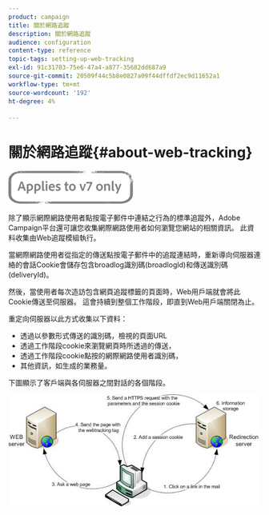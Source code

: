 ```yaml
---
product: campaign
title: 關於網路追蹤
description: 關於網路追蹤
audience: configuration
content-type: reference
topic-tags: setting-up-web-tracking
exl-id: 91c31703-75e6-47a4-a877-35682dd687a9
source-git-commit: 20509f44c5b8e0827a09f44dffdf2ec9d11652a1
workflow-type: tm+mt
source-wordcount: '192'
ht-degree: 4%

---
```


# 關於網路追蹤{#about-web-tracking}

![](../../assets/v7-only.svg)

除了顯示網際網路使用者點按電子郵件中連結之行為的標準追蹤外，Adobe Campaign平台還可讓您收集網際網路使用者如何瀏覽您網站的相關資訊。 此資料收集由Web追蹤模組執行。

當網際網路使用者從指定的傳送點按電子郵件中的追蹤連結時，重新導向伺服器連絡的會話Cookie會儲存包含broadlog識別碼(broadlogId)和傳送識別碼(deliveryId)。

然後，當使用者每次造訪包含網頁追蹤標籤的頁面時，Web用戶端就會將此Cookie傳送至伺服器。 這會持續到整個工作階段，即直到Web用戶端關閉為止。

重定向伺服器以此方式收集以下資料：

* 透過以參數形式傳送的識別碼，檢視的頁面URL
* 透過工作階段cookie來瀏覽網頁時所透過的傳送，
* 透過工作階段cookie點按的網際網路使用者識別碼，
* 其他資訊，如生成的業務量。

下圖顯示了客戶端與各伺服器之間對話的各個階段。

![](assets/d_ncs_integration_webtracking_structure1.png)
